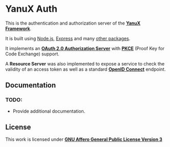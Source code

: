# YanuX Auth
This is the authentication and authorization server of the [__YanuX Framework__](https://yanux-framework.github.io/). 

It is built using [Node.js](https://nodejs.org/), [Express](https://expressjs.com/) and many [other packages](package.json). 

It implements an [__OAuth 2.0 Authorization Server__](https://www.ietf.org/rfc/rfc6749.txt) with [__PKCE__](https://www.ietf.org/rfc/rfc7636.txt) (Proof Key for Code Exchange) support. 

A __Resource Server__ was also implemented to expose a service to check the validity of an access token as well as a standard [__OpenID Connect__](https://openid.net/specs/openid-connect-core-1_0.html) endpoint.

## Documentation
### TODO:
- Provide additional documentation.

## License
This work is licensed under [__GNU Affero General Public License Version 3__](LICENSE)